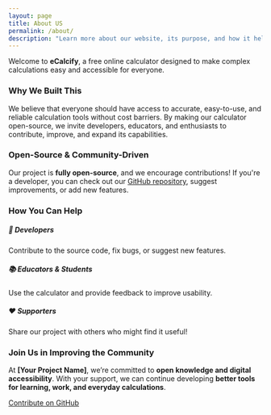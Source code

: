 ```yaml
---
layout: page
title: About US
permalink: /about/
description: "Learn more about our website, its purpose, and how it helps users."
---
```



<div class="container">
  
<p>Welcome to <strong>eCalcify</strong>, a free online calculator designed to make complex calculations easy and accessible for everyone.</p>
<h3>Why We Built This</h3>
<p>We believe that everyone should have access to accurate, easy-to-use, and reliable calculation tools without cost barriers. By making our calculator open-source, we invite developers, educators, and enthusiasts to contribute, improve, and expand its capabilities.</p>
<h3>Open-Source & Community-Driven</h3>
<p>Our project is <strong>fully open-source</strong>, and we encourage contributions! If you're a developer, you can check out our <a href="https://github.com/narendraneeraj/online-calculator" class="text-primary">GitHub repository</a>, suggest improvements, or add new features.</p>
<div class="row mt-4">
<div class="col-md-12 text-center">
                <h3>How You Can Help</h3>
            </div>
            <div class="col-md-4 text-center">
                <h5>🚀 Developers</h5>
                <p>Contribute to the source code, fix bugs, or suggest new features.</p>
            </div>
            <div class="col-md-4 text-center">
                <h5>📚 Educators & Students</h5>
                <p>Use the calculator and provide feedback to improve usability.</p>
            </div>
            <div class="col-md-4 text-center">
                <h5>❤️ Supporters</h5>
                <p>Share our project with others who might find it useful!</p>
            </div>
        </div>

<div class="row mt-5 text-center">
            <div class="col-lg-12">
                <h3>Join Us in Improving the Community</h3>
                <p>At <strong>[Your Project Name]</strong>, we’re committed to <strong>open knowledge and digital accessibility</strong>. With your support, we can continue developing <strong>better tools for learning, work, and everyday calculations</strong>.</p>
                <a href="https://github.com/narendraneeraj/online-calculator" class="btn btn-primary mt-3">Contribute on GitHub</a>
            </div>
        </div>
    </div>